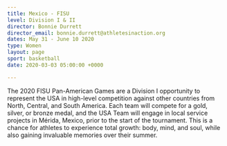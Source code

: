 ```yaml
---
title: Mexico - FISU
level: Division I & II
director: Bonnie Durrett
director_email: bonnie.durrett@athletesinaction.org
dates: May 31 - June 10 2020
type: Women
layout: page
sport: basketball
date: 2020-03-03 05:00:00 +0000

---
```

The 2020 FISU Pan-American Games are a Division I opportunity to represent the USA in high-level competition against other countries from North, Central, and South America. Each team will compete for a gold, silver, or bronze medal, and the USA Team will engage in local service projects in Mérida, Mexico, prior to the start of the tournament. This is a chance for athletes to experience total growth: body, mind, and soul, while also gaining invaluable memories over their summer.